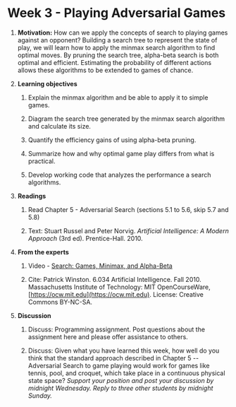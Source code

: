 # Week 3 - Playing Adversarial Games

1. **Motivation:**  How can we apply the concepts of search to playing games against an opponent?  Building a search tree to represent the state of play, we will learn how to apply the minmax search algorithm to find optimal moves.  By pruning the search tree, alpha-beta search is both optimal and efficient.  Estimating the probability of different actions allows these algorithms to be extended to games of chance.

1. **Learning objectives**

    1. Explain the minmax algorithm and be able to apply it to simple games.

    1. Diagram the search tree generated by the minmax search algorithm and calculate its size.

    1. Quantify the efficiency gains of using alpha-beta pruning.

    1. Summarize how and why optimal game play differs from what is practical.

    1. Develop working code that analyzes the performance a search algorithms.

1. **Readings**

    1. Read Chapter 5 - Adversarial Search (sections 5.1 to 5.6, skip 5.7 and 5.8)

    1. Text: Stuart Russel and Peter Norvig. _Artificial Intelligence: A Modern Approach_ (3rd ed). Prentice-Hall. 2010.

1. **From the experts**

    1. Video - [Search: Games, Minimax, and Alpha-Beta](https://youtu.be/STjW3eH0Cik)

    1. Cite: Patrick Winston. 6.034 Artificial Intelligence. Fall 2010. Massachusetts Institute of Technology: MIT OpenCourseWare, [https://ocw.mit.edu](https://ocw.mit.edu). License: Creative Commons BY-NC-SA.

1. **Discussion**

    1. Discuss:  Programming assignment. Post questions about the assignment here and please offer assistance to others.

    1. Discuss:  Given what you have learned this week, how well do you think that the standard approach described in Chapter 5 -- Adversarial Search to game playing would work for games like tennis, pool, and croquet, which take place in a continuous physical state space?  _Support your position and post your discussion by midnight Wednesday.  Reply to three other students by midnight Sunday._

